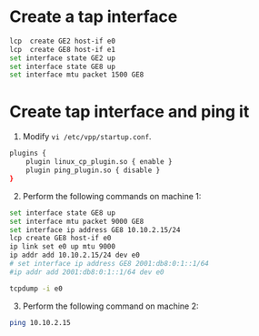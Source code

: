 # Create a tap interface
``` bash
lcp  create GE2 host-if e0
lcp  create GE8 host-if e1
set interface state GE2 up
set interface state GE8 up
set interface mtu packet 1500 GE8
```


# Create tap interface and ping it

1. Modify ```vi /etc/vpp/startup.conf```.
``` bash
plugins {
    plugin linux_cp_plugin.so { enable }
    plugin ping_plugin.so { disable }
}

```
2. Perform the following commands on machine 1:
``` bash 
set interface state GE8 up
set interface mtu packet 9000 GE8
set interface ip address GE8 10.10.2.15/24
lcp create GE8 host-if e0
ip link set e0 up mtu 9000
ip addr add 10.10.2.15/24 dev e0
# set interface ip address GE8 2001:db8:0:1::1/64
#ip addr add 2001:db8:0:1::1/64 dev e0

tcpdump -i e0
```
3. Perform the following command on machine 2:

``` bash
ping 10.10.2.15
```
